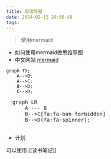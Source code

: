 ```yaml
---
title: 思维导图
date: 2024-02-15 20:06:48
tags:
---
```


> 使用mermaid

* 如何使用mermaid做思维导图
* 中文网站 [mermaid](https://mermaid.nodejs.cn/)

```mermaid
graph TD;
    A-->B;
    A-->C;
    B-->D;
    C-->D;
```


<!DOCTYPE html>
<html lang="en">
  <body>
    <pre class="mermaid">
  graph LR
      A --- B
      B-->C[fa:fa-ban forbidden]
      B-->D(fa:fa-spinner);
    </pre>
    <script type="module">
      import mermaid from 'https://cdn.jsdelivr.net/npm/mermaid@10/dist/mermaid.esm.min.mjs';
    </script>
  </body>
</html>



* 计划

可以使用 [[读书笔记]]